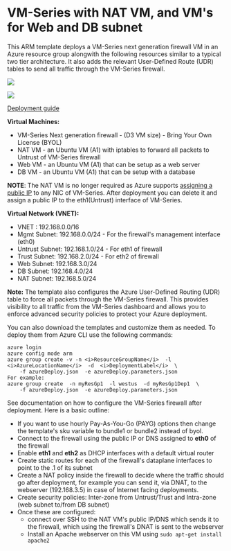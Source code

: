 # VM-Series with NAT VM, and VM's for Web and DB subnet

This ARM template deploys a VM-Series next generation firewall VM in an Azure resource group alongwith the following resources similar to a typical two tier architecture. It also adds the relevant User-Defined Route (UDR) tables to send all traffic through the VM-Series firewall.

[<img src="http://azuredeploy.net/deploybutton.png"/>](https://portal.azure.com/#create/Microsoft.Template/uri/https%3A%2F%2Fraw.githubusercontent.com%2FPaloAltoNetworks%2Fazure%2Fmaster%2Fvmseries-nat-webdb%2FazureDeploy.json)

[<img src="https://camo.githubusercontent.com/536ab4f9bc823c2e0ce72fb610aafda57d8c6c12/687474703a2f2f61726d76697a2e696f2f76697375616c697a65627574746f6e2e706e67" data-canonical-src="http://armviz.io/visualizebutton.png" style="max-width:100%;">](http://armviz.io/#/?load=https%3A%2F%2Fraw.githubusercontent.com%2FPaloAltoNetworks%2Fazure%2Fmaster%2Fvmseries-nat-webdb%2FazureDeploy.json)


[Deployment guide](https://github.com/PaloAltoNetworks/azure/blob/master/vmseries-nat-webdb/Azure_VM-Series_ARM_NAT_template_deployment_guide_v3.pdf)

**Virtual Machines:**

- VM-Series Next generation firewall - (D3 VM size) - Bring Your Own License (BYOL)
- NAT VM - an Ubuntu VM (A1) with iptables to forward all packets to Untrust of VM-Series firewall
- Web VM - an Ubuntu VM (A1) that can be setup as a web server
- DB VM - an Ubuntu VM (A1) that can be setup with a database

<b>NOTE</b>: The NAT VM is no longer required as Azure supports [assigning a public IP](https://azure.microsoft.com/en-us/updates/ga-multiple-ips-per-nic) to any NIC of VM-Series. After deployment you can delete it and assign a public IP to the eth1(Untrust) interface of VM-Series.

**Virtual Network (VNET):**

- VNET : 192.168.0.0/16
- Mgmt Subnet: 192.168.0.0/24 - For the firewall's management interface (eth0)
- Untrust Subnet: 192.168.1.0/24 - For eth1 of firewall
- Trust Subnet: 192.168.2.0/24 - For eth2 of firewall
- Web Subnet: 192.168.3.0/24
- DB Subnet: 192.168.4.0/24
- NAT Subnet: 192.168.5.0/24

**Note:** The template also configures the Azure User-Defined Routing (UDR) table to force all packets through the VM-Series firewall. This provides visibility to all traffic from the VM-Series dashboard and allows you to enforce advanced security policies to protect your Azure deployment.

You can also download the templates and customize them as needed. To deploy them from Azure CLI use the following commands:
```
azure login
azure config mode arm
azure group create -v -n <i>ResourceGroupName</i>  -l <i>AzureLocationName</i>  -d  <i>DeploymentLabel</i>  \
    -f azureDeploy.json  -e azureDeploy.parameters.json
For example:
azure group create  -n myResGp1  -l westus  -d myResGp1Dep1  \
    -f azureDeploy.json  -e azureDeploy.parameters.json
```

See documentation on how to configure the VM-Series firewall after deployment. Here is a basic outline:
- If you want to use hourly Pay-As-You-Go (PAYG) options then change the template's sku variable to bundle1 or bundle2 instead of byol.
- Connect to the firewall using the public IP or DNS assigned to **eth0** of the firewall
- Enable **eth1** and **eth2** as DHCP interfaces with a default virtual router
- Create static routes for each of the firewall's dataplane interfaces to point to the .1 of its subnet
- Create a NAT policy inside the firewall to decide where the traffic should go after deployment, for example you can send it, via DNAT, to the webserver (192.168.3.5) in case of Internet facing deployments.
- Create security policies: Inter-zone from Untrust/Trust and Intra-zone (web subnet to/from DB subnet)
- Once these are configured:
    - connect over SSH to the NAT VM's public IP/DNS which sends it to the firewall, which using the firewall's DNAT is sent to the webserver
    - Install an Apache webserver on this VM using  `sudo apt-get install apache2`
